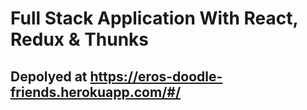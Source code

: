 # Full Stack Application With React, Redux & Thunks

## Depolyed at https://eros-doodle-friends.herokuapp.com/#/